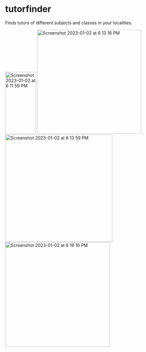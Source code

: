 # tutorfinder
Finds tutors of different subjects and classes in your localities.

<img width="100" 
     height="200" alt="Screenshot 2023-01-02 at 6 11 59 PM" src="https://user-images.githubusercontent.com/92915999/210235124-e70a4146-d5ff-4c14-963d-4d357547c20d.png">
<img width="337" alt="Screenshot 2023-01-02 at 6 13 16 PM" src="https://user-images.githubusercontent.com/92915999/210235150-e282ee30-ba4e-4c68-a5ae-4cea4fb55c28.png">
<img width="348" alt="Screenshot 2023-01-02 at 6 13 59 PM" src="https://user-images.githubusercontent.com/92915999/210235154-316b117b-6638-4031-a2d3-5849d85641d3.png">
<img width="340" alt="Screenshot 2023-01-02 at 6 16 16 PM" src="https://user-images.githubusercontent.com/92915999/210235160-a731ff60-446c-47c2-93af-a1568adcfc8f.png">
